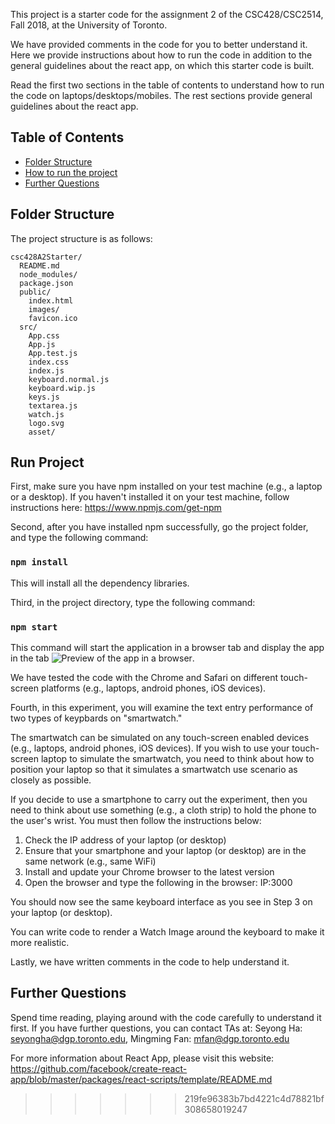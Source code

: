 This project is a starter code for the assignment 2 of the CSC428/CSC2514, Fall 2018, at the University of Toronto.

We have provided comments in the code for you to better understand it. Here we provide instructions about how to run the code in addition to the general guidelines about the react app, on which this starter code is built.

Read the first two sections in the table of contents to understand how to run the code on laptops/desktops/mobiles. The rest sections provide general guidelines about the react app.

## Table of Contents
- [Folder Structure](#folder-structure)
- [How to run the project](#run-project)
- [Further Questions](#further-questions)

## Folder Structure
The project structure is as follows:

```
csc428A2Starter/
  README.md
  node_modules/
  package.json
  public/
    index.html
    images/
    favicon.ico
  src/
    App.css
    App.js
    App.test.js
    index.css
    index.js
    keyboard.normal.js
    keyboard.wip.js
    keys.js
    textarea.js
    watch.js
    logo.svg
    asset/
```

## Run Project

First, make sure you have npm installed on your test machine (e.g., a laptop or a desktop).
If you haven't installed it on your test machine, follow instructions here: https://www.npmjs.com/get-npm

Second, after you have installed npm successfully, go the project folder, and type the following command:

### `npm install`

This will install all the dependency libraries.

Third, in the project directory, type the following command:
### `npm start`

This command will start the application in a browser tab and display the app in the tab
![Preview of the app in a browser](https://github.com/seyong/csc428A2Starter/blob/master/app_start_img.PNG).

We have tested the code with the Chrome and Safari on different touch-screen platforms (e.g., laptops, android phones, iOS devices).

Fourth, in this experiment, you will examine the text entry performance of two types of keypbards on "smartwatch."

The smartwatch can be simulated on any touch-screen enabled devices (e.g., laptops, android phones, iOS devices).
If you wish to use your touch-screen laptop to simulate the smartwatch,
you need to think about how to position your laptop so that it simulates a smartwatch use scenario as closely as possible.

If you decide to use a smartphone to carry out the experiment, then you need to think about use something (e.g., a cloth strip) to hold the phone to the user's wrist. You must then follow the instructions below:

1) Check the IP address of your laptop (or desktop)   
2) Ensure that your smartphone and your laptop (or desktop) are in the same network (e.g., same WiFi)
3) Install and update your Chrome browser to the latest version
4) Open the browser and type the following in the browser: IP:3000

You should now see the same keyboard interface as you see in Step 3 on your laptop (or desktop).

You can write code to render a Watch Image around the keyboard to make it more realistic.

Lastly, we have written comments in the code to help understand it.

## Further Questions

Spend time reading, playing around with the code carefully to understand it first.
If you have further questions, you can contact TAs at:
Seyong Ha: seyongha@dgp.toronto.edu,
Mingming Fan: mfan@dgp.toronto.edu

For more information about React App, please visit this website: https://github.com/facebook/create-react-app/blob/master/packages/react-scripts/template/README.md
>>>>>>> 219fe96383b7bd4221c4d78821bf308658019247
